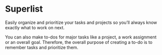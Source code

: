 <h1><bold>Superlist</bold></h1>
<p>Easily organize and prioritize your tasks and projects so you’ll always know exactly what to work on next.</p>
<p>You can also make to-dos for major tasks like a project, a work assignment or an overall goal. Therefore, the overall purpose of creating a to-do is to remember tasks and prioritize them.</p>
